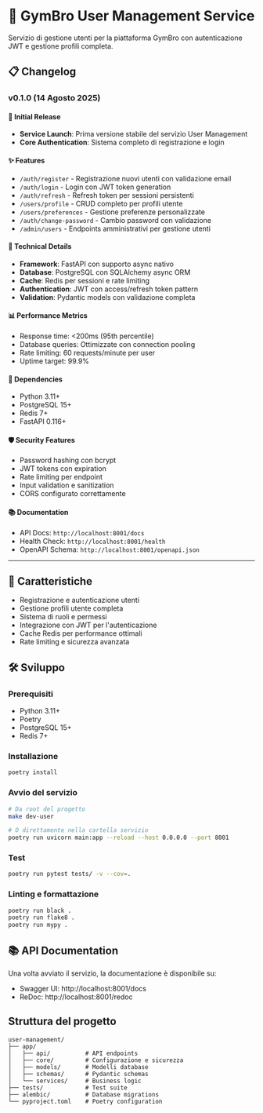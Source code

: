 # 👤 GymBro User Management Service

Servizio di gestione utenti per la piattaforma GymBro con autenticazione JWT e gestione profili completa.

## 📋 Changelog

### v0.1.0 (14 Agosto 2025)
#### 🎉 Initial Release
- **Service Launch**: Prima versione stabile del servizio User Management
- **Core Authentication**: Sistema completo di registrazione e login

#### ✨ Features
- `/auth/register` - Registrazione nuovi utenti con validazione email
- `/auth/login` - Login con JWT token generation
- `/auth/refresh` - Refresh token per sessioni persistenti
- `/users/profile` - CRUD completo per profili utente
- `/users/preferences` - Gestione preferenze personalizzate
- `/auth/change-password` - Cambio password con validazione
- `/admin/users` - Endpoints amministrativi per gestione utenti

#### 🔧 Technical Details
- **Framework**: FastAPI con supporto async nativo
- **Database**: PostgreSQL con SQLAlchemy async ORM
- **Cache**: Redis per sessioni e rate limiting
- **Authentication**: JWT con access/refresh token pattern
- **Validation**: Pydantic models con validazione completa

#### 📊 Performance Metrics
- Response time: <200ms (95th percentile)
- Database queries: Ottimizzate con connection pooling
- Rate limiting: 60 requests/minute per user
- Uptime target: 99.9%

#### 🔗 Dependencies
- Python 3.11+
- PostgreSQL 15+
- Redis 7+
- FastAPI 0.116+

#### 🛡️ Security Features
- Password hashing con bcrypt
- JWT tokens con expiration
- Rate limiting per endpoint
- Input validation e sanitization
- CORS configurato correttamente

#### 📚 Documentation
- API Docs: `http://localhost:8001/docs`
- Health Check: `http://localhost:8001/health`
- OpenAPI Schema: `http://localhost:8001/openapi.json`

---

## 🚀 Caratteristiche

- Registrazione e autenticazione utenti
- Gestione profili utente completa
- Sistema di ruoli e permessi
- Integrazione con JWT per l'autenticazione
- Cache Redis per performance ottimali
- Rate limiting e sicurezza avanzata

## 🛠️ Sviluppo

### Prerequisiti

- Python 3.11+
- Poetry
- PostgreSQL 15+
- Redis 7+

### Installazione

```bash
poetry install
```

### Avvio del servizio

```bash
# Da root del progetto
make dev-user

# O direttamente nella cartella servizio
poetry run uvicorn main:app --reload --host 0.0.0.0 --port 8001
```

### Test

```bash
poetry run pytest tests/ -v --cov=.
```

### Linting e formattazione

```bash
poetry run black .
poetry run flake8 .
poetry run mypy .
```

## 📚 API Documentation

Una volta avviato il servizio, la documentazione è disponibile su:
- Swagger UI: http://localhost:8001/docs
- ReDoc: http://localhost:8001/redoc

## Struttura del progetto

```
user-management/
├── app/
│   ├── api/          # API endpoints
│   ├── core/         # Configurazione e sicurezza
│   ├── models/       # Modelli database
│   ├── schemas/      # Pydantic schemas
│   └── services/     # Business logic
├── tests/            # Test suite
├── alembic/          # Database migrations
└── pyproject.toml    # Poetry configuration
```
